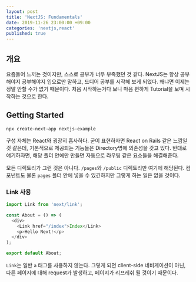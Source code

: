 ```yaml
---
layout: post
title: 'NextJS: Fundamentals'
date: 2019-11-26 23:00:00 +09:00
categories: 'nextjs,react'
published: true
---
```


## 개요

요즘들어 느끼는 것이지만, 스스로 공부가 너무 부족했던 것 같다. NextJS는 항상 공부해야지 공부해야지 입으로만 말하고, 드디어 공부를 시작헤 보게 되었다. 왜냐면 이제는 정말 안할 수가 없기 때문이다. 처음 시작하는거다 보니 마음 편하게 Tutorial을 보며 시작하는 것으로 한다.

## Getting Started

`npx create-next-app nextjs-example`

구성 자체는 React와 굉장히 흡사하다. 굳이 표현하자면 React on Rails 같은 느낌일 것 같은데, 기본적으로 제공되는 기능들은 Directory명에 의존성을 갖고 있다. 반대로 얘기하자면, 해당 폴더 안에만 만들면 자동으로 라우팅 같은 요소들을 해결해준다.

모든 디렉토리가 그런 것은 아니다. `/pages`와 `/public` 디렉토리만 여기에 해당된다. 컴포넌트도 물론 `pages` 폴더 안에 넣을 수 있긴하지만 그렇게 하는 일은 없을 것이다.

### Link 사용

```javascript
import Link from 'next/link';

const About = () => (
  <div>
    <Link href="/index">Index</Link>
    <p>Hello Next!</p>
  </div>
);

export default About;
```

`Link`는 일반 `a` 태그를 사용하지 않는다. 그렇게 되면 client-side 네비게이션이 아닌, 다른 페이지에 대해 request가 발생하고, 페이지가 리프레쉬 될 것이기 때문이다.
